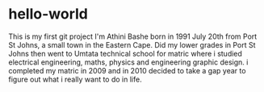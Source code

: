 # hello-world
This is my first git project
I'm Athini Bashe born in 1991 July 20th from Port St Johns, a small town in the Eastern Cape. Did my lower grades in Port St Johns then went to Umtata technical school for matric where i studied electrical engineering, maths, physics and engineering graphic design. i completed my matric in 2009 and in 2010 decided to take a gap year to figure out what i really want to do in life.
